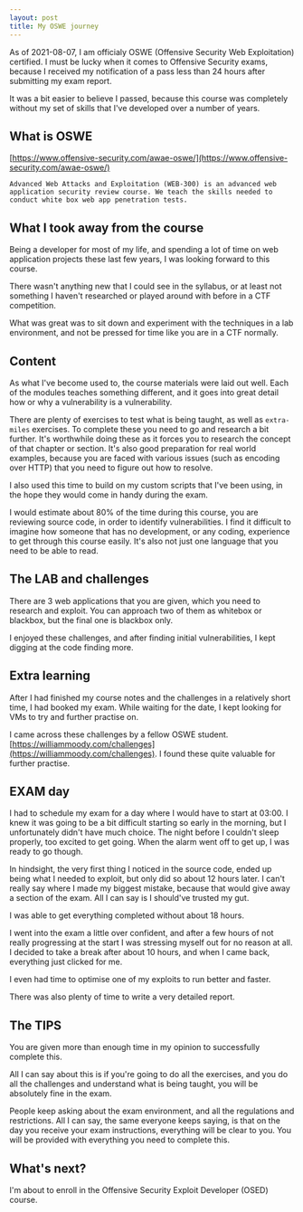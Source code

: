 ```yaml
---
layout: post
title: My OSWE journey
---
```


As of 2021-08-07, I am officialy OSWE (Offensive Security Web Exploitation) certified.  I must be lucky when it comes to Offensive Security exams, because I received my notification of a pass less than 24 hours after submitting my exam report.

It was a bit easier to believe I passed, because this course was completely without my set of skills that I've developed over a number of years. 

<div data-iframe-width="150" data-iframe-height="270" data-share-badge-id="f8f4989b-6fa0-42e0-a6d1-ab7d97abbcd5" data-share-badge-host="https://www.credly.com"></div><script type="text/javascript" async src="//cdn.credly.com/assets/utilities/embed.js"></script>

## What is OSWE

[https://www.offensive-security.com/awae-oswe/](https://www.offensive-security.com/awae-oswe/)

```Advanced Web Attacks and Exploitation (WEB-300) is an advanced web application security review course. We teach the skills needed to conduct white box web app penetration tests.```

## What I took away from the course

Being a developer for most of my life, and spending a lot of time on web application projects these last few years, I was looking forward to this course.  

There wasn't anything new that I could see in the syllabus, or at least not something I haven't researched or played around with before in a CTF competition.

What was great was to sit down and experiment with the techniques in a lab environment, and not be pressed for time like you are in a CTF normally.

## Content

As what I've become used to, the course materials were laid out well.  Each of the modules teaches something different, and it goes into great detail how or why a vulnerability is a vulnerability.

There are plenty of exercises to test what is being taught, as well as `extra-miles` exercises.  To complete these you need to go and research a bit further.  It's worthwhile doing these as it forces you to research the concept of that chapter or section.  It's also good preparation for real world examples, because you are faced with various issues (such as encoding over HTTP) that you need to figure out how to resolve.

I also used this time to build on my custom scripts that I've been using, in the hope they would come in handy during the exam.

I would estimate about 80% of the time during this course, you are reviewing source code, in order to identify vulnerabilities.  I find it difficult to imagine how someone that has no development, or any coding, experience to get through this course easily.  It's also not just one language that you need to be able to read.

## The LAB and challenges

There are 3 web applications that you are given, which you need to research and exploit. You can approach two of them as whitebox or blackbox, but the final one is blackbox only.

I enjoyed these challenges, and after finding initial vulnerabilities, I kept digging at the code finding more.

## Extra learning

After I had finished my course notes and the challenges in a relatively short time, I had booked my exam.  While waiting for the date, I kept looking for VMs to try and further practise on.  

I came across these challenges by a fellow OSWE student.  [https://williammoody.com/challenges](https://williammoody.com/challenges).  I found these quite valuable for further practise.

## EXAM day

I had to schedule my exam for a day where I would have to start at 03:00.  I knew it was going to be a bit difficult starting so early in the morning, but I unfortunately didn't have much choice. The night before I couldn't sleep properly, too excited to get going.  When the alarm went off to get up, I was ready to go though.

In hindsight, the very first thing I noticed in the source code, ended up being what I needed to exploit, but only did so about 12 hours later.  I can't really say where I made my biggest mistake, because that would give away a section of the exam.  All I can say is I should've trusted my gut.

I was able to get everything completed without about 18 hours.  

I went into the exam a little over confident, and after a few hours of not really progressing at the start I was stressing myself out for no reason at all.  I decided to take a break after about 10 hours, and when I came back, everything just clicked for me.

I even had time to optimise one of my exploits to run better and faster.

There was also plenty of time to write a very detailed report.

## The TIPS

You are given more than enough time in my opinion to successfully complete this.

All I can say about this is if you're going to do all the exercises, and you do all the challenges and understand what is being taught, you will be absolutely fine in the exam. 

People keep asking about the exam environment, and all the regulations and restrictions.  All I can say, the same everyone keeps saying, is that on the day you receive your exam instructions, everything will be clear to you.  You will be provided with everything you need to complete this.

## What's next?

I'm about to enroll in the Offensive Security Exploit Developer (OSED) course.